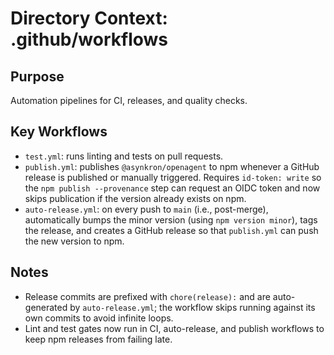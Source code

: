 # Directory Context: .github/workflows

## Purpose

Automation pipelines for CI, releases, and quality checks.

## Key Workflows

- `test.yml`: runs linting and tests on pull requests.
- `publish.yml`: publishes `@asynkron/openagent` to npm whenever a GitHub release is published or manually triggered. Requires `id-token: write` so the `npm publish --provenance` step can request an OIDC token and now skips publication if the version already exists on npm.
- `auto-release.yml`: on every push to `main` (i.e., post-merge), automatically bumps the minor version (using `npm version minor`), tags the release, and creates a GitHub release so that `publish.yml` can push the new version to npm.

## Notes

- Release commits are prefixed with `chore(release):` and are auto-generated by `auto-release.yml`; the workflow skips running against its own commits to avoid infinite loops.
- Lint and test gates now run in CI, auto-release, and publish workflows to keep npm releases from failing late.
